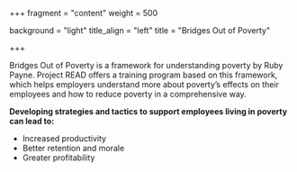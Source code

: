 +++
fragment = "content"
weight = 500

background = "light"
title_align = "left"
title = "Bridges Out of Poverty"

+++


Bridges Out of Poverty is a framework for understanding poverty by Ruby Payne. Project READ offers a training program based on this framework, which helps employers understand more about poverty’s effects on their employees and how to reduce poverty in a comprehensive way.  
  
**Developing strategies and tactics to support employees living in poverty can lead to:**
- Increased productivity
- Better retention and morale
- Greater profitability
